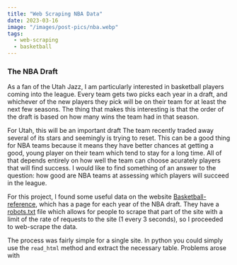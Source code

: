 ```yaml
---
title: "Web Scraping NBA Data"
date: 2023-03-16
image: "/images/post-pics/nba.webp"
tags:
  - web-scraping
  - basketball
---
```


### The NBA Draft

As a fan of the Utah Jazz, I am particularly interested in basketball players coming into the league.
Every team gets two picks each year in a draft, and whichever of the new players they pick will be on their team for at least the next few seasons.
The thing that makes this interesting is that the order of the draft is based on how many wins the team had in that season.

For Utah, this will be an important draft
The team recently traded away several of its stars and seemingly is trying to reset.
This can be a good thing for NBA teams because it means they have better chances at getting a good, young player on their team which tend to stay for a long time.
All of that depends entirely on how well the team can choose acurately players that will find success.
I would like to find something of an answer to the question: how good are NBA teams at assessing which players will succeed in the league.

For this project, I found some useful data on the website [Basketball-reference](https://www.basketball-reference.com/),
which has a page for each year of the NBA draft.
They have a [robots.txt](https://www.basketball-reference.com/robots.txt) file which allows for people to scrape that part of the site with a limit of the rate of requests to the site (1 every 3 seconds),
so I proceeded to web-scrape the data.

The process was fairly simple for a single site.
In python you could simply use the `read_html` method and extract the necessary table.
Problems arose with 
